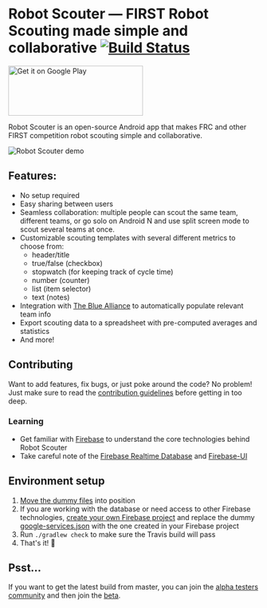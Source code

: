 # Robot Scouter — FIRST Robot Scouting made simple and collaborative [![Build Status](https://travis-ci.org/SUPERCILEX/Robot-Scouter.svg?branch=master)](https://travis-ci.org/SUPERCILEX/Robot-Scouter)

<a href='https://play.google.com/store/apps/details?id=com.supercilex.robotscouter&utm_source=https://github.com/SUPERCILEX/Robot-Scouter/'>
    <img alt='Get it on Google Play' src='https://play.google.com/intl/en_us/badges/images/generic/en_badge_web_generic.png' width="270" height="100"/>
</a>

Robot Scouter is an open-source Android app that makes FRC and other FIRST competition robot
scouting simple and collaborative.

![Robot Scouter demo](demo.gif) 

## Features:

  - No setup required
  - Easy sharing between users
  - Seamless collaboration: multiple people can scout the same team, different teams, or go solo on
 Android N and use split screen mode to scout several teams at once.
  - Customizable scouting templates with several different metrics to choose from:
    - header/title
    - true/false (checkbox)
    - stopwatch (for keeping track of cycle time)
    - number (counter)
    - list (item selector)
    - text (notes)
  - Integration with [The Blue Alliance](https://www.thebluealliance.com) to automatically populate relevant team info
  - Export scouting data to a spreadsheet with pre-computed averages and statistics
  - And more!

## Contributing

Want to add features, fix bugs, or just poke around the code? No problem! Just make sure to read
the [contribution guidelines](CONTRIBUTING.md) before getting in too deep.

### Learning
 - Get familiar with [Firebase](https://firebase.google.com) to understand the core technologies behind Robot Scouter
 - Take careful note of the [Firebase Realtime Database](https://firebase.google.com/docs/database/)
 and [Firebase-UI](https://github.com/firebase/FirebaseUI-Android)

## Environment setup

1. [Move the dummy files](setup.sh#L7) into position
1. If you are working with the database or need access to other Firebase technologies,
[create your own Firebase project](https://firebase.google.com/docs/android/setup#manually_add_firebase)
and replace the dummy [google-services.json](travis-dummies/google-services.json)
with the one created in your Firebase project
1. Run `./gradlew check` to make sure the Travis build will pass
1. That's it! :rocket:

## Psst...

If you want to get the latest build from master, you can join the
[alpha testers community](https://plus.google.com/communities/111840458526472018249)
and then join the [beta](https://play.google.com/apps/testing/com.supercilex.robotscouter).
